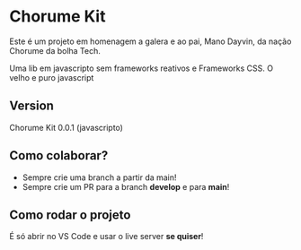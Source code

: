 # Chorume Kit

Este é um projeto em homenagem a galera e ao pai, Mano Dayvin, da nação Chorume da bolha Tech. 

Uma lib em javascripto sem frameworks reativos e Frameworks CSS. O velho e puro javascript

## Version

Chorume Kit 0.0.1 (javascripto)

## Como colaborar?

- Sempre crie uma branch a partir da main!
- Sempre crie um PR para a branch **develop** e para **main**!

## Como rodar o projeto

É só abrir no VS Code e usar o live server **se quiser**!